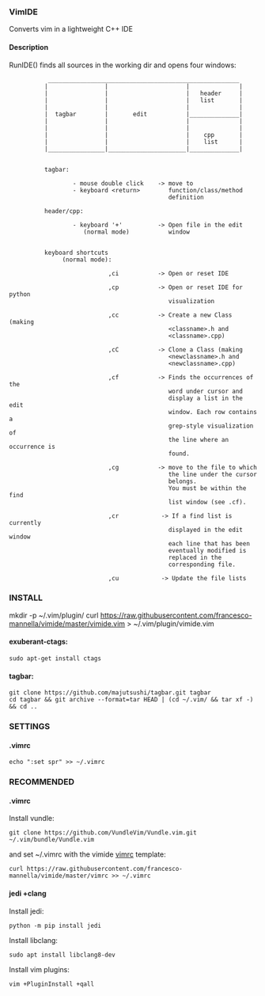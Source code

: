### VimIDE

Converts vim in a lightweight C++ IDE

#### Description
RunIDE() finds all sources in the working dir and opens four windows:

               ______________________________________________________
              |                |                      |              |
              |                |                      |   header     |
              |                |                      |   list       |
              |                |                      |              |
              |  tagbar        |       edit           |______________|
              |                |                      |              |
              |                |                      |              |
              |                |                      |    cpp       |
              |                |                      |    list      |
              |________________|______________________|______________|
              

              tagbar:
                      
                      - mouse double click    -> move to
                      - keyboard <return>        function/class/method 
                                                 definition 
                    
              header/cpp:
                      
                      - keyboard '+'          -> Open file in the edit
                         (normal mode)           window
                             

              keyboard shortcuts 
                   (normal mode):
                      
                                ,ci           -> Open or reset IDE

                                ,cp           -> Open or reset IDE for python
                                                 visualization

                                ,cc           -> Create a new Class (making
                                                 <classname>.h and 
                                                 <classname>.cpp)
                      
                                ,cC           -> Clone a Class (making
                                                 <newclassname>.h and 
                                                 <newclassname>.cpp)
                      
                                ,cf           -> Finds the occurrences of the
                                                 word under cursor and
                                                 display a list in the edit
                                                 window. Each row contains a
                                                 grep-style visualization of
                                                 the line where an occurrence is
                                                 found. 

                                ,cg           -> move to the file to which
                                                 the line under the cursor
                                                 belongs.
                                                 You must be within the find
                                                 list window (see .cf).

                                ,cr            -> If a find list is currently
                                                 displayed in the edit window
                                                 each line that has been
                                                 eventually modified is
                                                 replaced in the
                                                 corresponding file.

                                ,cu            -> Update the file lists



### INSTALL
mkdir -p ~/.vim/plugin/
curl https://raw.githubusercontent.com/francesco-mannella/vimide/master/vimide.vim > ~/.vim/plugin/vimide.vim

 
#### exuberant-ctags: 


    sudo apt-get install ctags


#### tagbar:


    git clone https://github.com/majutsushi/tagbar.git tagbar
    cd tagbar && git archive --format=tar HEAD | (cd ~/.vim/ && tar xf -) && cd ..
  
### SETTINGS
 
#### .vimrc
    echo ":set spr" >> ~/.vimrc

### RECOMMENDED
 
#### .vimrc
Install vundle:
    
    git clone https://github.com/VundleVim/Vundle.vim.git ~/.vim/bundle/Vundle.vim

and set ~/.vimrc with the vimide [vimrc](vimrc) template:

    curl https://raw.githubusercontent.com/francesco-mannella/vimide/master/vimrc >> ~/.vimrc

#### jedi +clang

Install jedi:

    python -m pip install jedi

Install libclang:

    sudo apt install libclang8-dev

Install vim plugins:

    vim +PluginInstall +qall


    
    
    

          
